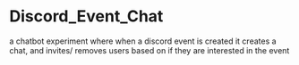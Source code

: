 # Discord_Event_Chat
a chatbot experiment where when a discord event is created it creates a chat, and invites/ removes users based on if they are interested in the event
